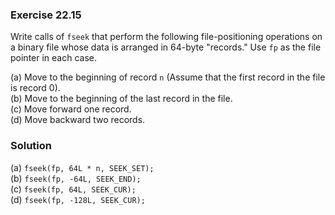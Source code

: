 ### Exercise 22.15

Write calls of `fseek` that perform the following file-positioning operations on
a binary file whose data is arranged in 64-byte "records." Use `fp` as the file
pointer in each case.

(a) Move to the beginning of record `n` (Assume that the first record in the
file is record 0).  
(b) Move to the beginning of the last record in the file.  
(c) Move forward one record.  
(d) Move backward two records.

### Solution

(a) `fseek(fp, 64L * n, SEEK_SET);`  
(b) `fseek(fp, -64L, SEEK_END);`  
(c) `fseek(fp, 64L, SEEK_CUR);`  
(d) `fseek(fp, -128L, SEEK_CUR);`
